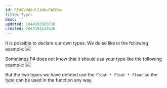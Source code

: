 ```yaml
---
id: RE45VHW6ulIiWbuPAFEme
title: Types
desc: ''
updated: 1644392685036
created: 1644392234536
---
```

It is possible to declare our own types.
We do so like in the following example:
![](/assets/images/2022-02-09-08-39-13.png)

Sometimes F# does not know that it should use your type like the following example:
![](/assets/images/2022-02-09-08-43-03.png)

But the two types we have defined use the `float * float * float` so the type can be used in the function any way.
